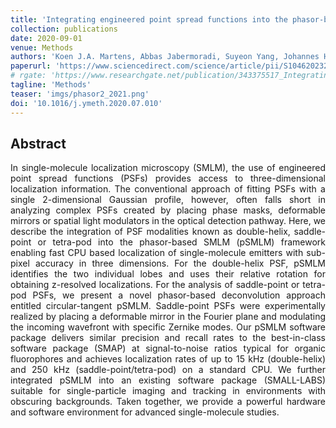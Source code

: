 ```yaml
---
title: 'Integrating engineered point spread functions into the phasor-based single-molecule localization microscopy framework'
collection: publications
date: 2020-09-01
venue: Methods
authors: 'Koen J.A. Martens, Abbas Jabermoradi, Suyeon Yang, Johannes Hohlbein'
paperurl: 'https://www.sciencedirect.com/science/article/pii/S1046202320301250'
# rgate: 'https://www.researchgate.net/publication/343375517_Integrating_engineered_point_spread_functions_into_the_phasor-based_single-molecule_localization_microscopy_framework'
tagline: 'Methods'
teaser: 'imgs/phasor2_2021.png'
doi: '10.1016/j.ymeth.2020.07.010'
---
```


<h2> Abstract </h2>
<p align= "justify">
In single-molecule localization microscopy (SMLM), the use of engineered point spread functions (PSFs) provides access to three-dimensional localization information. The conventional approach of fitting PSFs with a single 2-dimensional Gaussian profile, however, often falls short in analyzing complex PSFs created by placing phase masks, deformable mirrors or spatial light modulators in the optical detection pathway. Here, we describe the integration of PSF modalities known as double-helix, saddle-point or tetra-pod into the phasor-based SMLM (pSMLM) framework enabling fast CPU based localization of single-molecule emitters with sub-pixel accuracy in three dimensions. For the double-helix PSF, pSMLM identifies the two individual lobes and uses their relative rotation for obtaining z-resolved localizations. For the analysis of saddle-point or tetra-pod PSFs, we present a novel phasor-based deconvolution approach entitled circular-tangent pSMLM. Saddle-point PSFs were experimentally realized by placing a deformable mirror in the Fourier plane and modulating the incoming wavefront with specific Zernike modes. Our pSMLM software package delivers similar precision and recall rates to the best-in-class software package (SMAP) at signal-to-noise ratios typical for organic fluorophores and achieves localization rates of up to 15 kHz (double-helix) and 250 kHz (saddle-point/tetra-pod) on a standard CPU. We further integrated pSMLM into an existing software package (SMALL-LABS) suitable for single-particle imaging and tracking in environments with obscuring backgrounds. Taken together, we provide a powerful hardware and software environment for advanced single-molecule studies.
